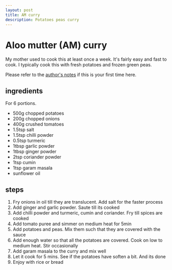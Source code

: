 ```yaml
---
layout: post
title: AM curry
description: Potatoes peas curry
---
```

# Aloo mutter (AM) curry
My mother used to cook this at least once a week. It's fairly easy and fast to cook. I typically cook this with fresh potatoes and frozen green peas.

Please refer to the [author's notes](https://nchahare.github.io/blog/2022/cooking/) if this is your first time here.

## ingredients 
For 6 portions. 
- 500g chopped potatoes 
- 200g chopped onions
- 400g crushed tomatoes 
- 1.5tsp salt
- 1.5tsp chilli powder
- 0.5tsp turmeric
- 1tbsp garlic powder
- 1tbsp ginger powder
- 2tsp coriander powder
- 1tsp cumin
- 1tsp garam masala
- sunflower oil

## steps
1. Fry onions in oil till they are translucent. Add salt for the faster process
2. Add ginger and garlic powder. Saute till its cooked
3. Add chilli powder and turmeric, cumin and coriander. Fry till spices are cooked
4. Add tomato puree and simmer on medium heat for 5min
5. Add potatoes and peas. Mix them such that they are covered with the sauce
6. Add enough water so that all the potatoes are covered. Cook on low to medium heat. Stir occasionally
7. Add garam masala to the curry and mix well
9. Let it cook for 5 mins. See if the potatoes have soften a bit. And its done
10. Enjoy with rice or bread
